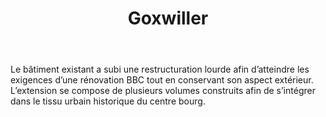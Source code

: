 ﻿---
publishdate: 2019-02-08
title: "Goxwiller"
description: "Extension et restructuration d’une école maternelle et élémentaire"
location: "Goxwiller (67)"
client: "Commune de Goxwiller"
builder: [
'Agence N.Larché & N.Metzger, architectes d.pl.g.',
'A. Suchet chef de projet pour les phases : ESQ, APS, APD/PC, PRO, DCE, ACT, EXE/DET',
'Echoes, SIB Etudes, Sedime, EFT2E Ing., Fluid’IT, TFC'
]
period: "2015 - 2017"
surface: "720 m²"
cost: "1 420 000 € HT"
images: [
'goxwiller/DSC_1318_m_D_Web.jpg',
'goxwiller/DSC_1313_m_D_Web.jpg',
'goxwiller/DSC_1320_m_D_Web.jpg',
'goxwiller/DSC_1322_m_D_Web.jpg',
'goxwiller/DSC_1612_m_D_Web.jpg',
'goxwiller/DSC_1622_m_D_Web.jpg',
]
metadesc: "Ecole maternelle et élémentaire de Goxwiller, extension et réhabilitation BBC au cœur de la commune alsacienne de Goxwiller."
---
Le bâtiment existant a subi une restructuration lourde afin d’atteindre les exigences d’une rénovation BBC tout en conservant son aspect extérieur. L’extension se compose de plusieurs volumes construits afin de s’intégrer dans le tissu urbain historique du centre bourg.
